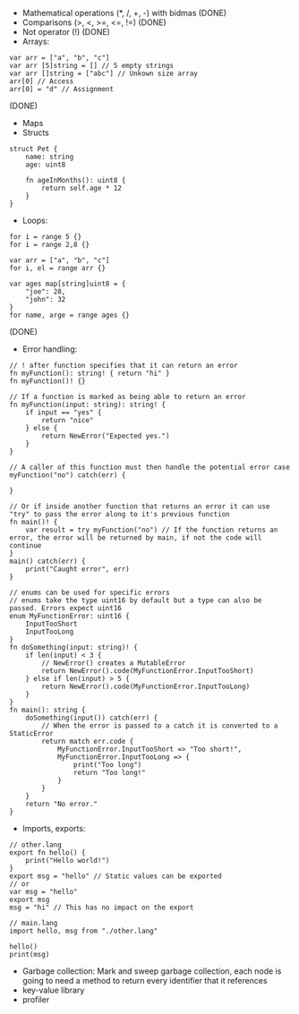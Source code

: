 - Mathematical operations (*, /, +, -) with bidmas (DONE)
- Comparisons (>, <, >=, <=, !=) (DONE)
- Not operator (!) (DONE)
- Arrays:
```
var arr = ["a", "b", "c"]
var arr [5]string = [] // 5 empty strings
var arr []string = ["abc"] // Unkown size array
arr[0] // Access
arr[0] = "d" // Assignment
```
(DONE)
- Maps
- Structs
```
struct Pet {
    name: string
    age: uint8

    fn ageInMonths(): uint8 {
        return self.age * 12
    }
}
```
- Loops:  
```
for i = range 5 {}
for i = range 2,8 {}

var arr = ["a", "b", "c"]
for i, el = range arr {}

var ages map[string]uint8 = {
    "joe": 28,
    "john": 32
}
for name, arge = range ages {}
```
(DONE)
- Error handling:
```
// ! after function specifies that it can return an error
fn myFunction(): string! { return "hi" }
fn myFunction()! {}

// If a function is marked as being able to return an error
fn myFunction(input: string): string! {
    if input == "yes" {
        return "nice"
    } else {
        return NewError("Expected yes.")
    }
}

// A caller of this function must then handle the potential error case
myFunction("no") catch(err) {

}

// Or if inside another function that returns an error it can use "try" to pass the error along to it's previous function
fn main()! {
    var result = try myFunction("no") // If the function returns an error, the error will be returned by main, if not the code will continue
}
main() catch(err) {
    print("Caught error", err)
}

// enums can be used for specific errors
// enums take the type uint16 by default but a type can also be passed. Errors expect uint16
enum MyFunctionError: uint16 {
    InputTooShort
    InputTooLong
}
fn doSomething(input: string)! {
    if len(input) < 3 {
        // NewError() creates a MutableError
        return NewError().code(MyFunctionError.InputTooShort)
    } else if len(input) > 5 {
        return NewError().code(MyFunctionError.InputTooLong)
    }
}
fn main(): string {
    doSomething(input()) catch(err) {
        // When the error is passed to a catch it is converted to a StaticError
        return match err.code {
            MyFunctionError.InputTooShort => "Too short!",
            MyFunctionError.InputTooLong => {
                print("Too long")
                return "Too long!"
            }
        }
    }
    return "No error."
}
```
- Imports, exports:
```
// other.lang
export fn hello() {
    print("Hello world!")
}
export msg = "hello" // Static values can be exported
// or
var msg = "hello"
export msg 
msg = "hi" // This has no impact on the export
```
```
// main.lang
import hello, msg from "./other.lang"

hello()
print(msg)
```
- Garbage collection:
Mark and sweep garbage collection, each node is going to need a method to return every identifier that it references
- key-value library
- profiler